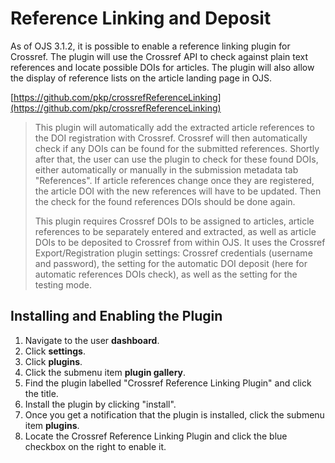 # Reference Linking and Deposit

As of OJS 3.1.2, it is possible to enable a reference linking plugin for Crossref. The plugin will use the Crossref API to check against plain text references and locate possible DOIs for articles. The plugin will also allow the display of reference lists on the article landing page in OJS.

[https://github.com/pkp/crossrefReferenceLinking](https://github.com/pkp/crossrefReferenceLinking)

>This plugin will automatically add the extracted article references to the DOI registration with Crossref. Crossref will then automatically check if any DOIs can be found for the submitted references. Shortly after that, the user can use the plugin to check for these found DOIs, either automatically or manually in the submission metadata tab "References". If article references change once they are registered, the article DOI with the new references will have to be updated. Then the check for the found references DOIs should be done again.
>
>This plugin requires Crossref DOIs to be assigned to articles, article references to be separately entered and extracted, as well as article DOIs to be deposited to Crossref from within OJS. It uses the Crossref Export/Registration plugin settings: Crossref credentials (username and password), the setting for the automatic DOI deposit (here for automatic references DOIs check), as well as the setting for the testing mode.

## Installing and Enabling the Plugin

1. Navigate to the user **dashboard**.
2. Click **settings**.
3. Click **plugins**.
4. Click the submenu item **plugin gallery**.
5. Find the plugin labelled "Crossref Reference Linking Plugin" and click the title.
6. Install the plugin by clicking "install".
7. Once you get a notification that the plugin is installed, click the submenu item **plugins**.
8. Locate the Crossref Reference Linking Plugin and click the blue checkbox on the right to enable it.
